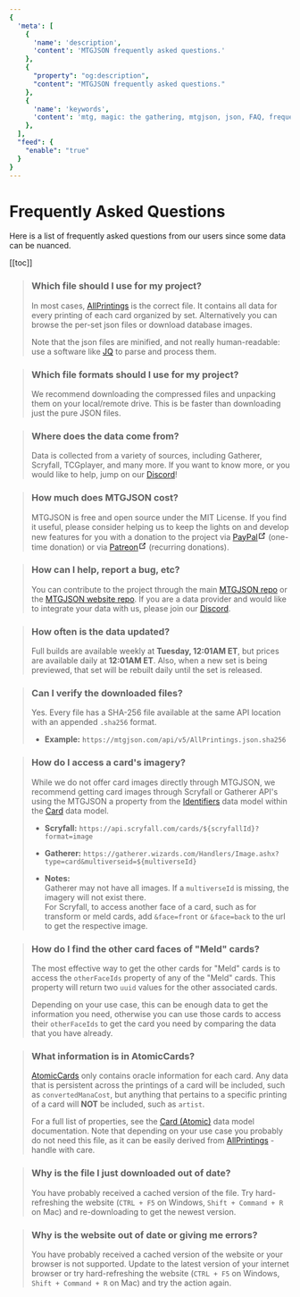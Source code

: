 ```yaml
---
{
  'meta': [
    {
      'name': 'description',
      'content': 'MTGJSON frequently asked questions.'
    },
    {
      "property": "og:description",
      "content": "MTGJSON frequently asked questions."
    },
    {
      'name': 'keywords',
      'content': 'mtg, magic: the gathering, mtgjson, json, FAQ, frequently asked questions',
    },
  ],
  "feed": {
    "enable": "true"
  }
}
---
```


# Frequently Asked Questions

Here is a list of frequently asked questions from our users since some data can be nuanced.

[[toc]]

> ### Which file should I use for my project?
> In most cases, [AllPrintings](/downloads/all-files/#allprintings) is the correct file. It contains all data for every printing of each card organized by set. Alternatively you can browse the per-set json files or download database images.
>
> Note that the json files are minified, and not really human-readable: use a software like [JQ](https://stedolan.github.io/jq/) to parse and process them.

> ### Which file formats should I use for my project?
> We recommend downloading the compressed files and unpacking them on your local/remote drive. This is be faster than downloading just the pure JSON files.

> ### Where does the data come from?
> Data is collected from a variety of sources, including Gatherer, Scryfall, TCGplayer, and many more. If you want to know more, or you would like to help, jump on our [Discord](https://mtgjson.com/discord)!

> ### How much does MTGJSON cost?
> MTGJSON is free and open source under the MIT License. If you find it useful, please consider helping us to keep the lights on and develop new features for you with a donation to the project via <a href="https://www.paypal.me/Zachhalpern" class="link-inline-image paypal" target="_blank" rel="noreferrer noopener">PayPal<svg xmlns="http://www.w3.org/2000/svg" aria-hidden="true" x="0px" y="0px" viewBox="0 0 100 100" width="15" height="15" class="icon outbound"><path fill="currentColor" d="M18.8,85.1h56l0,0c2.2,0,4-1.8,4-4v-32h-8v28h-48v-48h28v-8h-32l0,0c-2.2,0-4,1.8-4,4v56C14.8,83.3,16.6,85.1,18.8,85.1z"></path> <polygon fill="currentColor" points="45.7,48.7 51.3,54.3 77.2,28.5 77.2,37.2 85.2,37.2 85.2,14.9 62.8,14.9 62.8,22.9 71.5,22.9"></polygon></svg></a> (one-time donation) or via <a href="https://www.patreon.com/MTGJSON" class="link-inline-image patreon" target="_blank" rel="noreferrer noopener">Patreon<svg xmlns="http://www.w3.org/2000/svg" aria-hidden="true" x="0px" y="0px" viewBox="0 0 100 100" width="15" height="15" class="icon outbound"><path fill="currentColor" d="M18.8,85.1h56l0,0c2.2,0,4-1.8,4-4v-32h-8v28h-48v-48h28v-8h-32l0,0c-2.2,0-4,1.8-4,4v56C14.8,83.3,16.6,85.1,18.8,85.1z"></path> <polygon fill="currentColor" points="45.7,48.7 51.3,54.3 77.2,28.5 77.2,37.2 85.2,37.2 85.2,14.9 62.8,14.9 62.8,22.9 71.5,22.9"></polygon></svg></a> (recurring donations).

> ### How can I help, report a bug, etc?
> You can contribute to the project through the main [MTGJSON repo](https://github.com/mtgjson/mtgjson) or the [MTGJSON website repo](https://github.com/mtgjson/mtgjson-website). If you are a data provider and would like to integrate your data with us, please join our [Discord](https://mtgjson.com/discord).

> ### How often is the data updated?
> Full builds are available weekly at **Tuesday, 12:01AM ET**, but prices are available daily at **12:01AM ET**. Also, when a new set is being previewed, that set will be rebuilt daily until the set is released.

> ### Can I verify the downloaded files?
> Yes. Every file has a SHA-256 file available at the same API location with an appended `.sha256` format.
> 
> - **Example:** `https://mtgjson.com/api/v5/AllPrintings.json.sha256`

> ### How do I access a card's imagery?
> While we do not offer card images directly through MTGJSON, we recommend getting card images through Scryfall or Gatherer API's using the MTGJSON a property from the [Identifiers](../data-models/identifiers) data model within the [Card](../data-models/card) data model.  
>
> - **Scryfall:** `https://api.scryfall.com/cards/${scryfallId}?format=image`
> - **Gatherer:** `https://gatherer.wizards.com/Handlers/Image.ashx?type=card&multiverseid=${multiverseId}`
>
> - **Notes:**  
> Gatherer may not have all images. If a `multiverseId` is missing, the imagery will not exist there.  
> For Scryfall, to access another face of a card, such as for transform or meld cards, add `&face=front` or `&face=back` to the url to get the respective image.

> ### How do I find the other card faces of "Meld" cards?
> The most effective way to get the other cards for "Meld" cards is to access the `otherFaceIds` property of any of the "Meld" cards. This property will return two `uuid` values for the other associated cards.
>
> Depending on your use case, this can be enough data to get the information you need, otherwise you can use those cards to access their `otherFaceIds` to get the card you need by comparing the data that you have already.

> ### What information is in AtomicCards?
> [AtomicCards](/downloads/all-files/#atomiccards) only contains oracle information for each card. Any data that is persistent across the printings of a card will be included, such as `convertedManaCost`, but anything that pertains to a specific printing of a card will **NOT** be included, such as `artist`.
>
> For a full list of properties, see the [Card (Atomic)](/data-models/card-atomic/) data model documentation. Note that depending on your use case you probably do not need this file, as it can be easily derived from [AllPrintings](/downloads/all-files/#allprintings) - handle with care.

> ### Why is the file I just downloaded out of date?
> You have probably received a cached version of the file. Try hard-refreshing the website (`CTRL + F5` on Windows, `Shift + Command + R` on Mac) and re-downloading to get the newest version.

> ### Why is the website out of date or giving me errors?
> You have probably received a cached version of the website or your browser is not supported. Update to the latest version of your internet browser or try hard-refreshing the website (`CTRL + F5` on Windows, `Shift + Command + R` on Mac) and try the action again.
